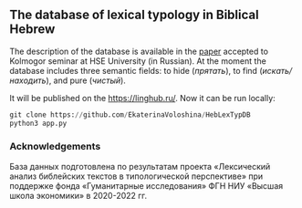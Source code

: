 ## The database of lexical typology in Biblical Hebrew

The description of the database is available in the [paper](https://github.com/EkaterinaVoloshina/HebLexTypDB/blob/main/Hebrew_database.pdf) accepted to Kolmogor seminar at HSE University (in Russian). At the moment the database includes three semantic fields: to hide (*прятать*), to find (*искать/находить*), and pure (*чистый*).


It will be published on the https://linghub.ru/. Now it can be run locally:

```python
git clone https://github.com/EkaterinaVoloshina/HebLexTypDB
python3 app.py
```

### Acknowledgements

База данных подготовлена по результатам проекта «Лексический анализ библейских текстов в типологической перспективе» при поддержке фонда «Гуманитарные исследования» ФГН НИУ «Высшая школа экономики» в 2020-2022 гг.
